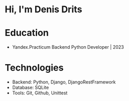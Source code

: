 # Hi, I'm Denis Drits
# Education
- Yandex.Practicum Backend Python Developer | 2023
# Technologies
- Backend: Python, Django, DjangoRestFramework
- Database: SQLite
- Tools: Git, Github, Unittest
